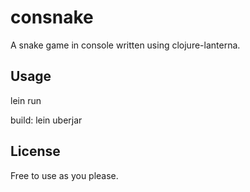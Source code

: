# consnake

A snake game in console written using clojure-lanterna.

## Usage

lein run

build:
lein uberjar

## License

Free to use as you please.

